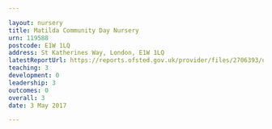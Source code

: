 ```yaml
---

layout: nursery
title: Matilda Community Day Nursery
urn: 119588
postcode: E1W 1LQ
address: St Katherines Way, London, E1W 1LQ
latestReportUrl: https://reports.ofsted.gov.uk/provider/files/2706393/urn/119588.pdf
teaching: 3
development: 0
leadership: 3
outcomes: 0
overall: 3
date: 3 May 2017

---
```

